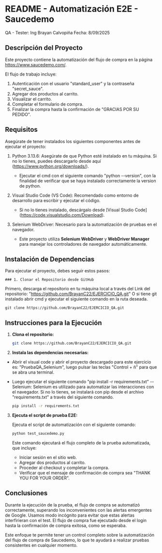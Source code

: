 # README - Automatización E2E - Saucedemo

QA - Tester: Ing Brayan Calvopiña
Fecha: 8/09/2025

## Descripción del Proyecto

Este proyecto contiene la automatización del flujo de compra en la página https://www.saucedemo.com/. 

El flujo de trabajo incluye:

1. Autenticación con el usuario "standard_user" y la contraseña "secret_sauce".
2. Agregar dos productos al carrito.
3. Visualizar el carrito.
4. Completar el formulario de compra.
5. Finalizar la compra hasta la confirmación de "GRACIAS POR SU PEDIDO".

## Requisitos

Asegúrate de tener instalados los siguientes componentes antes de ejecutar el proyecto:

1. Python 3.13.6: Asegúrate de que Python esté instalado en tu máquina. Si no lo tienes, puedes descargarlo desde aquí (https://www.python.org/downloads/).
   - Ejecutar el cmd con el siguiente comando "python --version", con la finalidad de verificar que se haya instalado correctamente la version de python.

2. Visual Studio Code (VS Code): Recomendado como entorno de desarrollo para escribir y ejecutar el código.
   - Si no lo tienes instalado, descárgalo desde [Visual Studio Code]	(https://code.visualstudio.com/Download).

3. Selenium WebDriver: Necesario para la automatización de pruebas en el navegador.
   - Este proyecto utiliza **Selenium WebDriver** y **WebDriver Manager** para manejar los controladores de navegador automáticamente.


## Instalación de Dependencias

Para ejecutar el proyecto, debes seguir estos pasos:

    ### 1. Clonar el Repositorio desde GitHub


Primero, descarga el repositorio en tu máquina local a través del Link del repositorio: "https://github.com/BrayanC22/EJERCICIO_QA.git" O si tiene git instalado abrir cmd y ejecutar el siguiente comando en la ruta deseada.

	git clone https://github.com/BrayanC22/EJERCICIO_QA.git


## Instrucciones para la Ejecución

1. **Clona el repositorio:**

   ```bash
   git clone https://github.com/BrayanC22/EJERCICIO_QA.git
   ```


2. **Instala las dependencias necesarias:**

- Abrir el visual code y abrir el proyecto descargado para este ejercicio es: "PruebaQA_Selenium", luego pulsar las teclas "Control + ñ" para que se abra una terminal. 

- Luego ejecutar el siguiente comando "pip install -r requirements.txt"
	-- Selenium: Selenium es utilizado para automatizar las interacciones con el navegador. Si no lo tienes, se instalará con pip desde el archivo "requirements.txt" a través del siguiente comando.

   ```bash
   pip install -r requirements.txt
   ```


3. **Ejecuta el script de prueba E2E:**

   Ejecuta el script de automatización con el siguiente comando:

   ```bash
   python test_saucedemo.py
   ```

	Este comando ejecutará el flujo completo de la prueba automatizada, que incluye:
	* Iniciar sesión en el sitio web.
	* Agregar dos productos al carrito.
	* Proceder al checkout y completar la compra.
	* Verificar que el mensaje de confirmación de compra sea "THANK YOU FOR YOUR ORDER".


## Conclusiones

Durante la ejecución de la prueba, el flujo de compra se automatizó correctamente, superando los inconvenientes con las alertas emergentes de Google. Usamos modo incógnito para evitar que estas alertas interfirieran con el test. El flujo de compra fue ejecutado desde el login hasta la confirmación de compra exitosa, como se esperaba.

Este enfoque te permite tener un control completo sobre la automatización del flujo de compra de Saucedemo, lo que te ayudará a realizar pruebas consistentes en cualquier momento.
